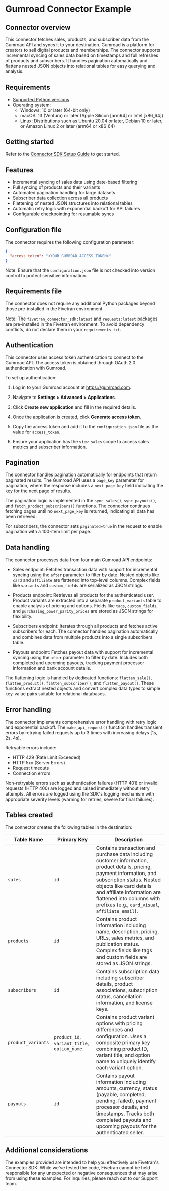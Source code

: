 # Gumroad Connector Example

## Connector overview

This connector fetches sales, products, and subscriber data from the Gumroad API and syncs it to your destination. Gumroad is a platform for creators to sell digital products and memberships. The connector supports incremental syncing of sales data based on timestamps and full refreshes of products and subscribers. It handles pagination automatically and flattens nested JSON objects into relational tables for easy querying and analysis.

## Requirements

- [Supported Python versions](https://github.com/fivetran/fivetran_connector_sdk/blob/main/README.md#requirements)
- Operating system:
  - Windows: 10 or later (64-bit only)
  - macOS: 13 (Ventura) or later (Apple Silicon [arm64] or Intel [x86_64])
  - Linux: Distributions such as Ubuntu 20.04 or later, Debian 10 or later, or Amazon Linux 2 or later (arm64 or x86_64)

## Getting started

Refer to the [Connector SDK Setup Guide](https://fivetran.com/docs/connectors/connector-sdk/setup-guide) to get started.

## Features

- Incremental syncing of sales data using date-based filtering
- Full syncing of products and their variants
- Automated pagination handling for large datasets
- Subscriber data collection across all products
- Flattening of nested JSON structures into relational tables
- Automatic retry logic with exponential backoff for API failures
- Configurable checkpointing for resumable syncs

## Configuration file

The connector requires the following configuration parameter:

```json
{
  "access_token": "<YOUR_GUMROAD_ACCESS_TOKEN>"
}
```

Note: Ensure that the `configuration.json` file is not checked into version control to protect sensitive information.

## Requirements file

The connector does not require any additional Python packages beyond those pre-installed in the Fivetran environment.

Note: The `fivetran_connector_sdk:latest` and `requests:latest` packages are pre-installed in the Fivetran environment. To avoid dependency conflicts, do not declare them in your `requirements.txt`.

## Authentication

This connector uses access token authentication to connect to the Gumroad API. The access token is obtained through OAuth 2.0 authentication with Gumroad.

To set up authentication:

1. Log in to your Gumroad account at https://gumroad.com.

2. Navigate to **Settings > Advanced > Applications**.

3. Click **Create new application** and fill in the required details.

4. Once the application is created, click **Generate access token**.

5. Copy the access token and add it to the `configuration.json` file as the value for `access_token`.

6. Ensure your application has the `view_sales` scope to access sales metrics and subscriber information.

## Pagination

The connector handles pagination automatically for endpoints that return paginated results. The Gumroad API uses a `page_key` parameter for pagination, where the response includes a `next_page_key` field indicating the key for the next page of results.

The pagination logic is implemented in the `sync_sales()`, `sync_payouts()`, and `fetch_product_subscribers()` functions. The connector continues fetching pages until no `next_page_key` is returned, indicating all data has been retrieved.

For subscribers, the connector sets `paginated=true` in the request to enable pagination with a 100-item limit per page.

## Data handling

The connector processes data from four main Gumroad API endpoints:

- Sales endpoint: Fetches transaction data with support for incremental syncing using the `after` parameter to filter by date. Nested objects like `card` and `affiliate` are flattened into top-level columns. Complex fields like `variants` and `custom_fields` are serialized as JSON strings.

- Products endpoint: Retrieves all products for the authenticated user. Product variants are extracted into a separate `product_variants` table to enable analysis of pricing and options. Fields like `tags`, `custom_fields`, and `purchasing_power_parity_prices` are stored as JSON strings for flexibility.

- Subscribers endpoint: Iterates through all products and fetches active subscribers for each. The connector handles pagination automatically and combines data from multiple products into a single subscribers table.

- Payouts endpoint: Fetches payout data with support for incremental syncing using the `after` parameter to filter by date. Includes both completed and upcoming payouts, tracking payment processor information and bank account details.

The flattening logic is handled by dedicated functions: `flatten_sale()`, `flatten_product()`, `flatten_subscriber()`, and `flatten_payout()`. These functions extract nested objects and convert complex data types to simple key-value pairs suitable for relational databases.

## Error handling

The connector implements comprehensive error handling with retry logic and exponential backoff. The `make_api_request()` function handles transient errors by retrying failed requests up to 3 times with increasing delays (1s, 2s, 4s).

Retryable errors include:
- HTTP 429 (Rate Limit Exceeded)
- HTTP 5xx (Server Errors)
- Request timeouts
- Connection errors

Non-retryable errors such as authentication failures (HTTP 401) or invalid requests (HTTP 400) are logged and raised immediately without retry attempts. All errors are logged using the SDK's logging mechanism with appropriate severity levels (warning for retries, severe for final failures).

## Tables created

The connector creates the following tables in the destination:

| Table Name | Primary Key | Description |
|------------|-------------|-------------|
| `sales` | `id` | Contains transaction and purchase data including customer information, product details, pricing, payment information, and subscription status. Nested objects like card details and affiliate information are flattened into columns with prefixes (e.g., `card_visual`, `affiliate_email`). |
| `products` | `id` | Contains product information including name, description, pricing, URLs, sales metrics, and publication status. Complex fields like tags and custom fields are stored as JSON strings. |
| `subscribers` | `id` | Contains subscription data including subscriber details, product associations, subscription status, cancellation information, and license keys. |
| `product_variants` | `product_id`, `variant_title`, `option_name` | Contains product variant options with pricing differences and configuration. Uses a composite primary key combining product ID, variant title, and option name to uniquely identify each variant option. |
| `payouts` | `id` | Contains payout information including amounts, currency, status (payable, completed, pending, failed), payment processor details, and timestamps. Tracks both completed payouts and upcoming payouts for the authenticated seller. |

## Additional considerations

The examples provided are intended to help you effectively use Fivetran's Connector SDK. While we've tested the code, Fivetran cannot be held responsible for any unexpected or negative consequences that may arise from using these examples. For inquiries, please reach out to our Support team.
